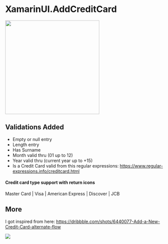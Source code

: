 # XamarinUI.AddCreditCard

<img width="300" src="https://raw.githubusercontent.com/alexandresanlim/XamarinUI.AddCreditCard/master/XamarinUI.AddCreditCard/XamarinUI.AddCreditCard/src/screenshot/android/ingif.gif"/>

## Validations Added
- Empty or null entry
- Length entry
- Has Surname
- Month valid thru (01 up to 12)
- Year valid thru (current year up to +15)
- Is a Credit Card valid from this regular expressions: https://www.regular-expressions.info/creditcard.html

#### Credit card type support with return icons
Master Card | Visa | American Express | Discover | JCB

## More
I got inspired from here:
https://dribbble.com/shots/6440077-Add-a-New-Credit-Card-alternate-flow

<a href="https://snppts.dev/" target="_blank"><img src="https://camo.githubusercontent.com/b72b502eb8f3df149f75f8a72f7d0f9f35728827/68747470733a2f2f7777772e736e707074732e6465762f696d672f736e707074732d62616467652e6a7067" /></a>
